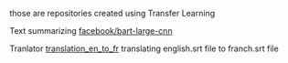 those are repositories created using Transfer Learning 

Text summarizing [facebook/bart-large-cnn](https://huggingface.co/facebook/bart-large-cnn)

Tranlator [translation_en_to_fr](https://huggingface.co/JamesH/Translation_en_to_fr_project) translating english.srt file to franch.srt file
